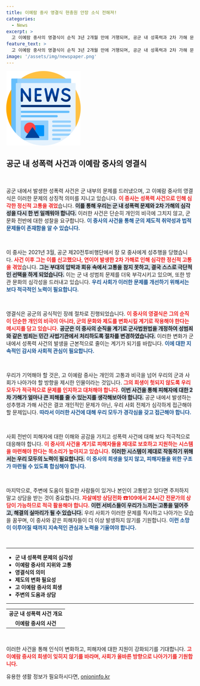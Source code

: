 ```yaml
---
title: 이예람 중사 영결식 현충원 안장 소식 전해져!
categories:
  - News
excerpt: >
  고 이예람 중사의 영결식이 순직 3년 2개월 만에 거행되며, 공군 내 성폭력과 2차 가해 문제를 일깨웁니다. 군사법원법 개정으로 성범죄 수사가 민간으로 이양되는 중요한 변화가 시작되었습니다.
feature_text: >
  고 이예람 중사의 영결식이 순직 3년 2개월 만에 거행되며, 공군 내 성폭력과 2차 가해 문제를 일깨웁니다. 군사법원법 개정으로 성범죄 수사가 민간으로 이양되는 중요한 변화가 시작되었습니다.
image: '/assets/img/newspaper.png'
---
```


<p><img src="/assets/img/newspaper.png" alt="kimp 속보" /></p>

<h2 data-ke-size="size26">공군 내 성폭력 사건과 이예람 중사의 영결식</h2>

<p data-ke-size="size16">&nbsp;</p>

<p>공군 내에서 발생한 성폭력 사건은 군 내부의 문제를 드러냈으며, 고 이예람 중사의 영결식은 이러한 문제의 상징적 의미를 지니고 있습니다. <b><span style="color: #ee2323;">이 중사는 성폭력 사건으로 인해 심각한 정신적 고통을 겪었</span></b>습니다. <b><span style="background-color: #21538527;">이를 통해 우리는 군 내 성폭력 문제와 2차 가해의 심각성을 다시 한 번 일깨워야 합니다.</span></b> 이러한 사건은 단순히 개인의 비극에 그치지 않고, 군 문화 전반에 대한 성찰을 요구합니다. <b><span style="color: #1a5490;">이 중사의 사건을 통해 군의 제도적 취약성과 법적 문제들이 존재함을 알 수 있습니다.</span></b> </p>

<p data-ke-size="size16">&nbsp;</p>

<p>이 중사는 2021년 3월, 공군 제20전투비행단에서 장 모 중사에게 성추행을 당했습니다. <b><span style="color: #ee2323;">사건 이후 그는 이를 신고했으나, 연이어 발생한 2차 가해로 인해 심각한 정신적 고통을 겪었</span></b>습니다. <b><span style="background-color: #21538527;">그는 부대의 압박과 회유 속에서 고통을 참지 못하고, 결국 스스로 극단적인 선택을 하게 되었습니다.</span></b> 이는 군 내 성범죄 문제를 더욱 부각시키고 있으며, 또한 방관 문화의 심각성을 드러내고 있습니다. <b><span style="color: #1a5490;">우리 사회가 이러한 문제를 개선하기 위해서는 보다 적극적인 노력이 필요합니다.</span></b> </p>

<p data-ke-size="size16">&nbsp;</p>

<p>영결식은 공군의 공식적인 장례 절차로 진행되었습니다. <b><span style="color: #ee2323;">이 중사의 영결식은 그의 순직이 단순한 개인의 비극이 아니라, 군의 문화와 제도를 변화시킬 계기로 작용해야 한다는 메시지를 담고 있습니다.</span></b> <b><span style="background-color: #21538527;">공군은 이 중사의 순직을 계기로 군사법원법을 개정하여 성범죄와 같은 범죄는 민간 사법기관에서 처리하도록 절차를 변경하였습니다.</span></b> 이러한 변화가 군 내에서 성폭력 사건의 발생을 근본적으로 줄이는 계기가 되기를 바랍니다. <b><span style="color: #1a5490;">이에 대한 지속적인 감시와 사회적 관심이 필요합니다.</span></b> </p>

<p data-ke-size="size16">&nbsp;</p>

<p>우리가 기억해야 할 것은, 고 이예람 중사는 개인의 고통과 비극을 넘어 우리의 군과 사회가 나아가야 할 방향을 제시한 인물이라는 것입니다. <b><span style="color: #ee2323;">그의 희생이 헛되지 않도록 우리 모두가 적극적으로 문제를 인지하고 대처해야 합니다.</span></b> <b><span style="background-color: #21538527;">이번 사건을 통해 피해자에 대한 2차 가해가 얼마나 큰 피해를 줄 수 있는지를 생각해보아야 합니다.</span></b> 공군 내에서 발생하는 성추행과 가해 사건은 결코 개인적인 문제가 아닌, 우리 사회 전체가 심각하게 접근해야 할 문제입니다. <b><span style="color: #1a5490;">따라서 이러한 사건에 대해 우리 모두가 경각심을 갖고 접근해야 합니다.</span></b> </p>

<p data-ke-size="size16">&nbsp;</p>

<p>사회 전반이 피해자에 대한 이해와 공감을 가지고 성폭력 사건에 대해 보다 적극적으로 대응해야 합니다. <b><span style="color: #ee2323;">이 중사의 사건을 계기로 피해자들을 제대로 보호하고 지원하는 시스템을 마련해야 한다는 목소리가 높아지고 있습니다.</span></b> <b><span style="background-color: #21538527;">이러한 시스템이 제대로 작동하기 위해서는 우리 모두의 노력이 필요합니다.</span></b> <b><span style="color: #1a5490;">이 중사의 희생을 잊지 않고, 피해자들을 위한 구조가 마련될 수 있도록 합심해야 합니다.</span></b> </p>

<p data-ke-size="size16">&nbsp;</p>

<p>마지막으로, 주변에 도움이 필요한 사람들이 있거나 본인이 고통받고 있다면 주저하지 말고 상담을 받는 것이 중요합니다. <b><span style="color: #ee2323;">자살예방 상담전화 ☎109에서 24시간 전문가의 상담이 가능하므로 적극 활용해야 합니다.</span></b> <b><span style="background-color: #21538527;">이런 서비스들이 우리가 느끼는 고통을 덜어주고, 해결의 실마리가 될 수 있습니다.</span></b> 우리 사회가 이러한 문제를 직시하고 나아가는 모습을 꿈꾸며, 이 중사와 같은 피해자들이 더 이상 발생하지 않기를 기원합니다. <b><span style="color: #1a5490;">이런 소망이 이루어질 때까지 지속적인 관심과 노력을 기울여야 합니다.</span></b> </p>

<p data-ke-size="size16">&nbsp;</p>

<hr> 

<ul>
  <li><b>군 내 성폭력 문제의 심각성</b></li>
  <li><b>이예람 중사의 지위와 고통</b></li>
  <li><b>영결식의 의미</b></li>
  <li><b>제도의 변화 필요성</b></li>
  <li><b>고 이예람 중사의 희생</b></li>
  <li><b>주변의 도움과 상담</b></li>
</ul> 

<hr>

<table style="width: 100%;">
  <tr>
    <td style="text-align: center; height: 17px;"><b>공군 내 성폭력 사건 개요</b></td>
  </tr>
  <tr>
    <td style="text-align: center; height: 17px;"><b>이예람 중사의 사건</b></td>
  </tr>
</table> 

<p data-ke-size="size16">&nbsp;</p> 

<p>이러한 사건을 통해 인식이 변화하고, 피해자에 대한 지원이 강화되기를 기대합니다. <b><span style="color: #ee2323;">고 이예람 중사의 희생이 잊히지 않기를 바라며, 사회가 올바른 방향으로 나아가기를 기원합니다.</span></b></p>
유용한 생활 정보가 필요하시다면, <a href="https://onioninfo.kr" rel="dofollow">onioninfo.kr</a>


